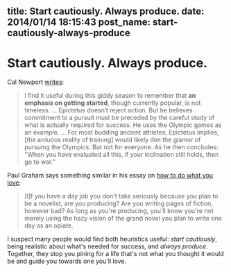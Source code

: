 title: Start cautiously. Always produce.
date: 2014/01/14 18:15:43
post_name: start-cautiously-always-produce
---
# Start cautiously. Always produce.

Cal Newport [writes](http://calnewport.com/blog/2014/01/12/new-years-advice-from-epictetus-dont-get-started/): 

> I find it useful during this giddy season to remember that **an emphasis on getting started**, though currently popular, is not timeless. ... Epictetus doesn’t reject action. But he believes commitment to a pursuit must be preceded by the careful study of what is actually required for success. He uses the Olympic games as an example. ... For most budding ancient athletes, Epictetus implies, [the arduous reality of training] would likely dim the glamor of pursuing the Olympics. But not for everyone. As he then concludes: "When you have evaluated all this, if your inclination still holds, then go to war." 

Paul Graham says something similar in his essay on [how to do what you love](http://www.paulgraham.com/love.html): 

> [I]f you have a day job you don't take seriously because you plan to be a novelist, are you producing? Are you writing pages of fiction, however bad? As long as you're producing, you'll know you're not merely using the hazy vision of the grand novel you plan to write one day as an opiate. 

I suspect many people would find both heuristics useful: _start cautiously_, being realistic about what's needed for success, and _always produce_. Together, they stop you pining for a life that's not what you thought it would be and guide you towards one you'll love.
